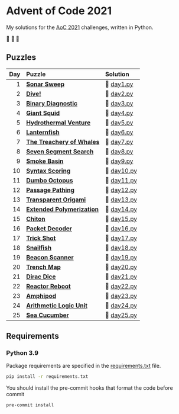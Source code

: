 # Advent of Code 2021

My solutions for the [AoC 2021](https://adventofcode.com/2021) challenges, written in Python.

:christmas_tree: :christmas_tree: :christmas_tree:

## Puzzles

| Day | Puzzle | Solution |
| --: | :----- | :------- |
| 1 | **[Sonar Sweep](https://adventofcode.com/2021/day/1)** | :snake: [day1.py](src/day1.py) |
| 2 | **[Dive!](https://adventofcode.com/2021/day/2)** | :snake: [day2.py](src/day2.py) |
| 3 | **[Binary Diagnostic](https://adventofcode.com/2021/day/3)** | :snake: [day3.py](src/day3.py) |
| 4 | **[Giant Squid](https://adventofcode.com/2021/day/4)** | :snake: [day4.py](src/day4.py) |
| 5 | **[Hydrothermal Venture](https://adventofcode.com/2021/day/5)** | :snake: [day5.py](src/day5.py) |
| 6 | **[Lanternfish](https://adventofcode.com/2021/day/6)** | :snake: [day6.py](src/day6.py) |
| 7 | **[The Treachery of Whales](https://adventofcode.com/2021/day/7)** | :snake: [day7.py](src/day7.py) |
| 8 | **[Seven Segment Search](https://adventofcode.com/2021/day/8)** | :snake: [day8.py](src/day8.py) |
| 9 | **[Smoke Basin](https://adventofcode.com/2021/day/9)** | :snake: [day9.py](src/day9.py) |
| 10 | **[Syntax Scoring](https://adventofcode.com/2021/day/10)** | :snake: [day10.py](src/day10.py) |
| 11 | **[Dumbo Octopus](https://adventofcode.com/2021/day/11)** | :snake: [day11.py](src/day11.py) |
| 12 | **[Passage Pathing](https://adventofcode.com/2021/day/12)** | :snake: [day12.py](src/day12.py) |
| 13 | **[Transparent Origami](https://adventofcode.com/2021/day/13)** | :snake: [day13.py](src/day13.py) |
| 14 | **[Extended Polymerization](https://adventofcode.com/2021/day/14)** | :snake: [day14.py](src/day14.py) |
| 15 | **[Chiton](https://adventofcode.com/2021/day/15)** | :snake: [day15.py](src/day15.py) |
| 16 | **[Packet Decoder](https://adventofcode.com/2021/day/16)** | :snake: [day16.py](src/day16.py) |
| 17 | **[Trick Shot](https://adventofcode.com/2021/day/17)** | :snake: [day17.py](src/day17.py) |
| 18 | **[Snailfish](https://adventofcode.com/2021/day/18)** | :snake: [day18.py](src/day18.py) |
| 19 | **[Beacon Scanner](https://adventofcode.com/2021/day/19)** | :snake: [day19.py](src/day19.py) |
| 20 | **[Trench Map](https://adventofcode.com/2021/day/20)** | :snake: [day20.py](src/day20.py) |
| 21 | **[Dirac Dice](https://adventofcode.com/2021/day/21)** | :snake: [day21.py](src/day21.py) |
| 22 | **[Reactor Reboot](https://adventofcode.com/2021/day/22)** | :snake: [day22.py](src/day22.py) |
| 23 | **[Amphipod](https://adventofcode.com/2021/day/23)** | :snake: [day23.py](src/day23.py) |
| 24 | **[Arithmetic Logic Unit](https://adventofcode.com/2021/day/24)** | :snake: [day24.py](src/day24.py) |
| 25 | **[Sea Cucumber](https://adventofcode.com/2021/day/25)** | :snake: [day25.py](src/day25.py) |

## Requirements

### Python 3.9

Package requirements are specified in the [requirements.txt](requirements.txt) file.

```sh
pip install -r requirements.txt
```

You should install the pre-commit hooks that format the code before commit

```sh
pre-commit install
```

